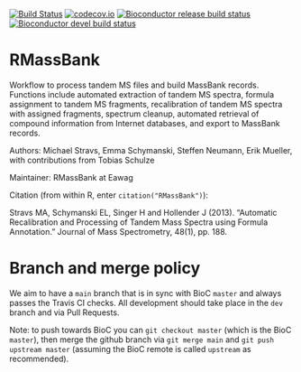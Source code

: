 [![Build Status](https://travis-ci.org/MassBank/RMassBank.svg?branch=main)](https://travis-ci.org/MassBank/RMassBank)
[![codecov.io](https://codecov.io/github/MassBank/RMassBank/coverage.svg?branch=main)](https://codecov.io/github/MassBank/RMassBank?branch=main)
[![Bioconductor release build status](http://www.bioconductor.org/shields/build/release/bioc/RMassBank.svg)](http://www.bioconductor.org/packages/release/bioc/html/RMassBank.html)
[![Bioconductor devel build status](http://www.bioconductor.org/shields/build/devel/bioc/RMassBank.svg)](http://www.bioconductor.org/checkResults/devel/bioc-LATEST/RMassBank.html)

# RMassBank

Workflow to process tandem MS files and build MassBank records. Functions include automated extraction of tandem MS spectra, formula assignment to tandem MS fragments, recalibration of tandem MS spectra with assigned fragments, spectrum cleanup, automated retrieval of compound information from Internet databases, and export to MassBank records.

Authors: Michael Stravs, Emma Schymanski, Steffen Neumann, Erik Mueller, with contributions from Tobias Schulze

Maintainer: RMassBank at Eawag <massbank at eawag.ch>

Citation (from within R, enter `citation("RMassBank")`):

Stravs MA, Schymanski EL, Singer H and Hollender J (2013). “Automatic Recalibration and Processing of Tandem Mass Spectra using Formula Annotation.” Journal of Mass Spectrometry, 48(1), pp. 188.


# Branch and merge policy

We aim to have a `main` branch that is in sync with BioC `master` and always passes the Travis CI checks.
All development should take place in the `dev` branch and via Pull Requests.

Note: to push towards BioC you can `git checkout master` (which is the BioC `master`), then merge the github branch via `git merge main` and `git push upstream master` (assuming the BioC remote is called `upstream` as recommended).
